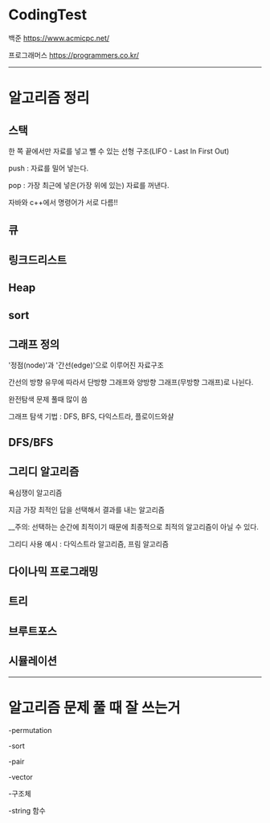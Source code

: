 # CodingTest


백준
https://www.acmicpc.net/

프로그래머스
https://programmers.co.kr/

--------------------------------------------------------------
# 알고리즘 정리


## 스택
  
  한 쪽 끝에서만 자료를 넣고 뺄 수 있는 선형 구조(LIFO - Last In First Out)
  
  push : 자료를 밀어 넣는다.
  
  pop : 가장 최근에 넣은(가장 위에 있는) 자료를 꺼낸다.
  
  자바와 c++에서 명령어가 서로 다름!!

## 큐

## 링크드리스트

## Heap

## sort

## 그래프 정의
  
  '정점(node)'과 '간선(edge)'으로 이루어진 자료구조
  
  간선의 방향 유무에 따라서 단방향 그래프와 양방향 그래프(무방향 그래프)로 나뉜다.
  
  완전탐색 문제 풀때 많이 씀
  
  그래프 탐색 기법 : DFS, BFS, 다익스트라, 플로이드와샬
  
## DFS/BFS

## 그리디 알고리즘

  욕심쟁이 알고리즘
  
  지금 가장 최적인 답을 선택해서 결과를 내는 알고리즘
  
  __주의: 선택하는 순간에 최적이기 때문에 최종적으로 최적의 알고리즘이 아닐 수 있다.
  
  그리디 사용 예시 : 다익스트라 알고리즘, 프림 알고리즘

## 다이나믹 프로그래밍

## 트리

## 브루트포스

## 시뮬레이션



-----------------------------------------------------------------

# 알고리즘 문제 풀 때 잘 쓰는거

-permutation

-sort

-pair

-vector

-구조체

-string 함수
